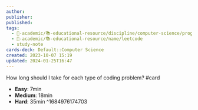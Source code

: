 ```yaml
---
author: 
publisher: 
published: 
tags:
  - 🔴-academic/📚-educational-resource/discipline/computer-science/programming-language/rust
  - 🔴-academic/📚-educational-resource/name/leetcode
  - study-note
cards-deck: Default::Computer Science
created: 2023-10-07 15:19
updated: 2024-01-25T16:47
---
```


How long should I take for each type of coding problem? #card 
- **Easy**: 7min
- **Medium**: 18min
- **Hard**: 35min
^1684976174703



